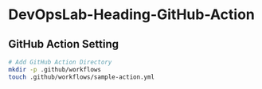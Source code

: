 # DevOpsLab-Heading-GitHub-Action

## GitHub Action Setting

```bash
# Add GitHub Action Directory
mkdir -p .github/workflows
touch .github/workflows/sample-action.yml
```